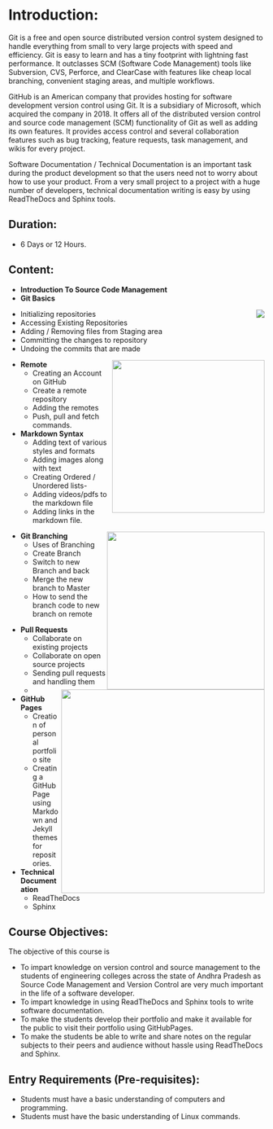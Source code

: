 # Introduction:

Git is a free and open source distributed version control system designed to handle
everything from small to very large projects with speed and efficiency. Git is easy to learn and
has a tiny footprint with lightning fast performance. It outclasses SCM (Software Code
Management) tools like Subversion, CVS, Perforce, and ClearCase with features like cheap local
branching, convenient staging areas, and multiple workflows.

GitHub is an American company that provides hosting for software development version control
using Git. It is a subsidiary of Microsoft, which acquired the company in 2018. It offers all of the
distributed version control and source code management (SCM) functionality of Git as well as
adding its own features. It provides access control and several collaboration features such as bug tracking, feature requests, task management, and wikis for every project.

Software Documentation / Technical Documentation is an important task during the
product development so that the users need not to worry about how to use your product. From a very small project to a project with a huge number of developers, technical documentation
writing is easy by using ReadTheDocs and Sphinx tools.

## Duration:

- 6 Days or 12 Hours.

## Content:

- **Introduction To Source Code Management**
- **Git Basics**

 <img src = "https://git-scm.com/images/logo@2x.png" align = "right">

  - Initializing repositories
  - Accessing Existing Repositories
  - Adding / Removing files from Staging area
  - Committing the changes to repository
  - Undoing the commits that are made
  
 <img src = "https://upload.wikimedia.org/wikipedia/commons/thumb/4/48/Markdown-mark.svg/1200px-Markdown-mark.svg.png" align = "right" width="300">

- **Remote**
  - Creating an Account on GitHub
  - Create a remote repository
  - Adding the remotes
  - Push, pull and fetch commands.
- **Markdown Syntax**
  - Adding text of various styles and formats
  - Adding images along with text
  - Creating Ordered / Unordered lists-
  - Adding videos/pdfs to the markdown file
  - Adding links in the markdown file.

<img src="https://res.cloudinary.com/snyk/images/f_auto,q_auto/w_1240,h_384,c_scale/v1/wordpress-sync/image1-11/image1-11-1240x384.png" align = "right" width="310" >

- **Git Branching**
  - Uses of Branching
  - Create Branch
  - Switch to new Branch and back
  - Merge the new branch to Master
  - How to send the branch code to new branch on remote

<img src="https://miro.medium.com/max/1200/1*_M3PH26KMfxZ2hBpC2I3_A.jpeg" align = "right" width="400" >


- **Pull Requests**
  - Collaborate on existing projects
  - Collaborate on open source projects
  - Sending pull requests and handling them
  - 
- **GitHub Pages**
  - Creation of personal portfolio site
  - Creating a GitHub Page using Markdown and Jekyll themes for
    repositories.
- **Technical Documentation**
  - ReadTheDocs
  - Sphinx

## Course Objectives:

The objective of this course is

- To impart knowledge on version control and source management to the students
 of engineering colleges across the state of Andhra Pradesh as Source
  Code Management and Version Control are very much important in the life of a
  software developer.
- To impart knowledge in using ReadTheDocs and Sphinx tools to write software
  documentation.
- To make the students develop their portfolio and make it available for
  the public to visit their portfolio using GitHubPages.
- To make the students be able to write and share notes on the regular
  subjects to their peers and audience without hassle using ReadTheDocs and
  Sphinx.

## Entry Requirements (Pre-requisites):

- Students must have a basic understanding of computers and programming.
- Students must have the basic understanding of Linux commands.
